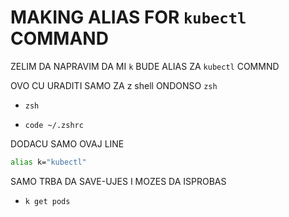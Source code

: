 # MAKING ALIAS FOR `kubectl` COMMAND

ZELIM DA NAPRAVIM DA MI `k` BUDE ALIAS ZA `kubectl` COMMND

OVO CU URADITI SAMO ZA z shell ONDONSO `zsh`

- `zsh`

- `code ~/.zshrc`

DODACU SAMO OVAJ LINE

```zsh
alias k="kubectl"
```

SAMO TRBA DA SAVE-UJES I MOZES DA ISPROBAS

- `k get pods`


